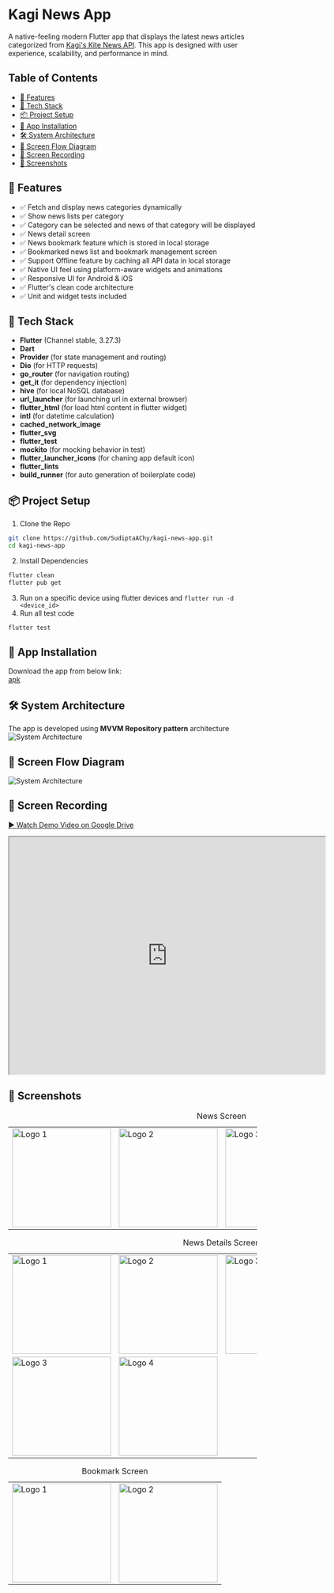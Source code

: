 # Kagi News App

A native-feeling modern Flutter app that displays the latest news articles categorized from [Kagi's Kite News API](https://kite.kagi.com). This app is designed with user experience, scalability, and performance in mind.

## Table of Contents

- [🚀 Features](#-features)
- [🔧 Tech Stack](#-tech-stack)
- [📦 Project Setup](#-project-setup)
- [📲 App Installation](#-app-installation)
- [🛠️ System Architecture](#️-system-architecture)
- [🔀 Screen Flow Diagram](#-screen-flow-diagram)
- [🎥 Screen Recording](#-screen-recording)
- [📸 Screenshots](#-screenshots)

## 🚀 Features

- ✅ Fetch and display news categories dynamically
- ✅ Show news lists per category
- ✅ Category can be selected and news of that category will be displayed
- ✅ News detail screen
- ✅ News bookmark feature which is stored in local storage
- ✅ Bookmarked news list and bookmark management screen
- ✅ Support Offline feature by caching all API data in local storage
- ✅ Native UI feel using platform-aware widgets and animations
- ✅ Responsive UI for Android & iOS
- ✅ Flutter's clean code architecture
- ✅ Unit and widget tests included

## 🔧 Tech Stack

- **Flutter** (Channel stable, 3.27.3)
- **Dart**
- **Provider** (for state management and routing)
- **Dio** (for HTTP requests)
- **go_router** (for navigation routing)
- **get_it** (for dependency injection)
- **hive** (for local NoSQL database)
- **url_launcher** (for launching url in external browser)
- **flutter_html** (for load html content in flutter widget)
- **intl** (for datetime calculation)
- **cached_network_image**
- **flutter_svg**
- **flutter_test**
- **mockito** (for mocking behavior in test)
- **flutter_launcher_icons** (for chaning app default icon)
- **flutter_lints**
- **build_runner** (for auto generation of boilerplate code)

## 📦 Project Setup

1. Clone the Repo

```bash
git clone https://github.com/SudiptaAChy/kagi-news-app.git
cd kagi-news-app
```

2. Install Dependencies

```bash
flutter clean
flutter pub get
```

3. Run on a specific device using flutter devices and `flutter run -d <device_id>`
4. Run all test code

```bash
flutter test
```

## 📲 App Installation

Download the app from below link: \
[apk](https://portal.testapp.io/apps/install/mzyOmL5n5QZKy)

## 🛠️ System Architecture

The app is developed using **MVVM Repository pattern** architecture
<img src="./screenshots/system architecture.png" alt="System Architecture"/>

## 🔀 Screen Flow Diagram

<img src="./screenshots/screen flow diagram.png" alt="System Architecture"/>

## 🎥 Screen Recording

[▶️ Watch Demo Video on Google Drive](https://drive.google.com/file/d/1SVuCXZPU3tD7dalc39baoVRh4Tth20WJ/view?usp=sharing)

<iframe src="https://drive.google.com/file/d/1SVuCXZPU3tD7dalc39baoVRh4Tth20WJ/view?usp=sharing" width="640" height="480"></iframe>

## 📸 Screenshots

<table>
<caption>News Screen</caption>
  <tr>
    <td><img src="./screenshots/ss1.jpg" alt="Logo 1" width="200"></td>
    <td><img src="./screenshots/ss2.jpg" alt="Logo 2" width="200"></td>
    <td><img src="./screenshots/ss3.jpg" alt="Logo 3" width="200"></td>
    <td><img src="./screenshots/ss4.jpg" alt="Logo 4" width="200"></td>
  </tr>
</table>
<table>
<caption>News Details Screen</caption>
  <tr>
    <td><img src="./screenshots/ss5.jpg" alt="Logo 1" width="200"></td>
    <td><img src="./screenshots/ss6.jpg" alt="Logo 2" width="200"></td>
    <td><img src="./screenshots/ss7.jpg" alt="Logo 3" width="200"></td>
    <td><img src="./screenshots/ss8.jpg" alt="Logo 4" width="200"></td>
  </tr>
  <tr>
    <td><img src="./screenshots/ss9.jpg" alt="Logo 3" width="200"></td>
    <td><img src="./screenshots/ss10.jpg" alt="Logo 4" width="200"></td>
  </tr>
</table>
<table>
<caption>Bookmark Screen</caption>
  <tr>
    <td><img src="./screenshots/ss11.jpg" alt="Logo 1" width="200"></td>
    <td><img src="./screenshots/ss12.jpg" alt="Logo 2" width="200"></td>
  </tr>
</table>
